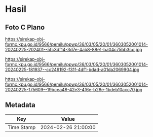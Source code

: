 # Hasil

## Foto C Plano

https://sirekap-obj-formc.kpu.go.id/9566/pemilu/ppwp/36/03/05/20/01/3603052001014-20240225-202401--5fc3df14-3d7e-4ab8-88e1-ba04c75bb3cd.jpg

https://sirekap-obj-formc.kpu.go.id/9566/pemilu/ppwp/36/03/05/20/01/3603052001014-20240225-181937--cc249192-f31f-4df1-bdad-a01da2069904.jpg

https://sirekap-obj-formc.kpu.go.id/9566/pemilu/ppwp/36/03/05/20/01/3603052001014-20240225-175609--19bcea48-42e3-4f6e-b28e-1bdeb10acc70.jpg


## Metadata

| Key        | Value               |
| ---------- | ------------------- |
| Time Stamp | 2024-02-26 21:00:00 |



